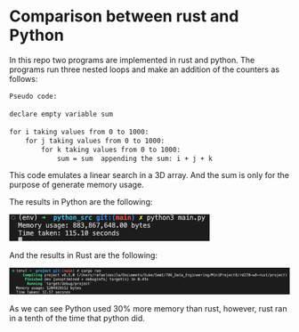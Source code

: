# Comparison between rust and Python

In this repo two programs are implemented in rust and python. The programs run three nested loops and make an addition of the counters as follows:

```
Pseudo code:

declare empty variable sum

for i taking values from 0 to 1000:
    for j taking values from 0 to 1000:
        for k taking values from 0 to 1000:
            sum = sum  appending the sum: i + j + k
```

This code emulates a linear search in a 3D array. And the sum is only for the purpose of generate memory usage.

The results in Python are the following:

<img src="https://github.com/bugarin10/rd278-w8-rust/blob/main/static/python.png" />

And the results in Rust are the following:

<img src="https://github.com/bugarin10/rd278-w8-rust/blob/main/static/rust.png" />

As we can see Python used 30% more memory than rust, however, rust ran in a tenth of the time that python did.

